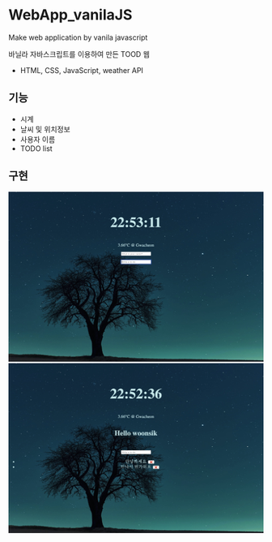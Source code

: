 # WebApp_vanilaJS

Make web application by vanila javascript

바닐라 자바스크립트를 이용하여 만든 TOOD 웹

- HTML, CSS, JavaScript, weather API

## 기능

- 시계
- 날씨 및 위치정보
- 사용자 이름
- TODO list

## 구현

<img width="700" src="images/readmeImg0.jpg">

<img width="700" src="images/readmeImg1.jpg">
